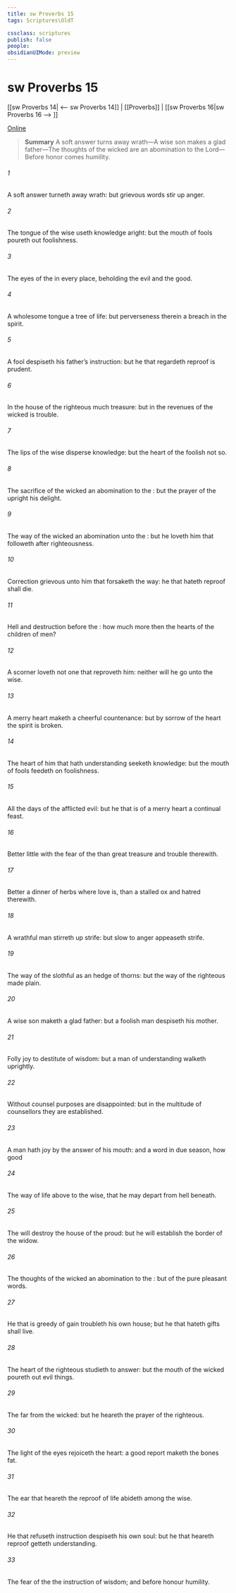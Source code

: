 ```yaml
---
title: sw Proverbs 15
tags: Scriptures\OldT

cssclass: scriptures
publish: false
people:
obsidianUIMode: preview
---
```


# sw Proverbs 15
[[sw Proverbs 14| <-- sw Proverbs 14]] | [[Proverbs]] | [[sw Proverbs 16|sw Proverbs 16 --> ]]

[Online](https://churchofjesuschrist.org/study/scriptures/ot/prov/15?lang=eng)

> __Summary__
A soft answer turns away wrath—A wise son makes a glad father—The thoughts of the wicked are an abomination to the Lord—Before honor comes humility.

###### 1 
A soft answer turneth away wrath: but grievous words stir up anger.

###### 2 
The tongue of the wise useth knowledge aright: but the mouth of fools poureth out foolishness.

###### 3 
The eyes of the   in every place, beholding the evil and the good.

###### 4 
A wholesome tongue  a tree of life: but perverseness therein  a breach in the spirit.

###### 5 
A fool despiseth his father’s instruction: but he that regardeth reproof is prudent.

###### 6 
In the house of the righteous  much treasure: but in the revenues of the wicked is trouble.

###### 7 
The lips of the wise disperse knowledge: but the heart of the foolish  not so.

###### 8 
The sacrifice of the wicked  an abomination to the : but the prayer of the upright  his delight.

###### 9 
The way of the wicked  an abomination unto the : but he loveth him that followeth after righteousness.

###### 10 
Correction  grievous unto him that forsaketh the way:  he that hateth reproof shall die.

###### 11 
Hell and destruction  before the : how much more then the hearts of the children of men?

###### 12 
A scorner loveth not one that reproveth him: neither will he go unto the wise.

###### 13 
A merry heart maketh a cheerful countenance: but by sorrow of the heart the spirit is broken.

###### 14 
The heart of him that hath understanding seeketh knowledge: but the mouth of fools feedeth on foolishness.

###### 15 
All the days of the afflicted  evil: but he that is of a merry heart  a continual feast.

###### 16 
Better  little with the fear of the  than great treasure and trouble therewith.

###### 17 
Better  a dinner of herbs where love is, than a stalled ox and hatred therewith.

###### 18 
A wrathful man stirreth up strife: but  slow to anger appeaseth strife.

###### 19 
The way of the slothful  as an hedge of thorns: but the way of the righteous  made plain.

###### 20 
A wise son maketh a glad father: but a foolish man despiseth his mother.

###### 21 
Folly  joy to  destitute of wisdom: but a man of understanding walketh uprightly.

###### 22 
Without counsel purposes are disappointed: but in the multitude of counsellors they are established.

###### 23 
A man hath joy by the answer of his mouth: and a word  in due season, how good 

###### 24 
The way of life  above to the wise, that he may depart from hell beneath.

###### 25 
The  will destroy the house of the proud: but he will establish the border of the widow.

###### 26 
The thoughts of the wicked  an abomination to the : but  of the pure  pleasant words.

###### 27 
He that is greedy of gain troubleth his own house; but he that hateth gifts shall live.

###### 28 
The heart of the righteous studieth to answer: but the mouth of the wicked poureth out evil things.

###### 29 
The   far from the wicked: but he heareth the prayer of the righteous.

###### 30 
The light of the eyes rejoiceth the heart:  a good report maketh the bones fat.

###### 31 
The ear that heareth the reproof of life abideth among the wise.

###### 32 
He that refuseth instruction despiseth his own soul: but he that heareth reproof getteth understanding.

###### 33 
The fear of the   the instruction of wisdom; and before honour  humility.

